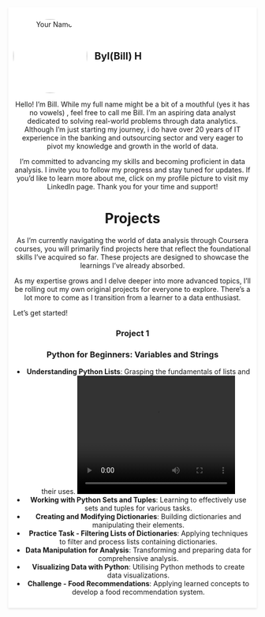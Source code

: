 <!DOCTYPE html>
<html lang="en">
<head>
  <meta charset="UTF-8">
  <meta name="viewport" content="width=device-width, initial-scale=1.0">
  <title>My GitHub Pages Site</title>
  <link rel="stylesheet" href="styles.css"> <!-- If using an external stylesheet -->
  <style>
    /* Inline styles if not using an external stylesheet */
    header {
      position: -webkit-sticky; /* For Safari */
      position: sticky;
      top: 0;
      z-index: 1000;
      background-color: #fff; /* Ensure background is solid */
      padding: 10px;
      box-shadow: 0 2px 4px rgba(0,0,0,0.1); /* Optional shadow for visibility */
    }
    p {
      display: flex;
      align-items: center;
    }
    img {
      border-radius: 50%;
      width: 150px;
      height: 150px;
      object-fit: cover;
      margin-right: 15px;
    }
    span {
      font-size: 20px;
      font-weight: bold;
    }
  </style>
</head>
<body>
  <header>
    <p>
      <a href="https://www.linkedin.com/in/byl-bill-h-029876323/" target="_blank" rel="noopener noreferrer">
        <img src="https://github.com/BylH/Portfolio/blob/main/IMG_5781.jpg?raw=true" alt="Your Name">
      </a>
      <span>Byl(Bill) H</span>
    </p>

Hello! I’m Bill. While my full name might be a bit of a mouthful (yes it has no vowels) , feel free to call me Bill. I’m an aspiring data analyst dedicated to solving real-world problems through data analytics. Although I’m just starting my journey, i do have over 20 years of IT experience in the banking and outsourcing sector and very eager to pivot my knowledge and growth in the world of data.

I’m committed to advancing my skills and becoming proficient in data analysis. I invite you to follow my progress and stay tuned for updates. If you’d like to learn more about me, click on my profile picture to visit my LinkedIn page. Thank you for your time and support!

# Projects
As I’m currently navigating the world of data analysis through Coursera courses, you will primarily find projects here that reflect the foundational skills I’ve acquired so far. These projects are designed to showcase the learnings I’ve already absorbed.

As my expertise grows and I delve deeper into more advanced topics, I’ll be rolling out my own original projects for everyone to explore. There’s a lot more to come as I transition from a learner to a data enthusiast.

Let’s get started!


### Project 1 
### Python for Beginners: Variables and Strings

- **Understanding Python Lists**: Grasping the fundamentals of lists and their uses.
  <video width="320" height="240" controls>
        <source src="https://github.com/BylHitchen/Portfolio/blob/main/Lists.mp4" type="video/mp4">
        Your browser does not support the video tag.
- **Working with Python Sets and Tuples**: Learning to effectively use sets and tuples for various tasks.
- **Creating and Modifying Dictionaries**: Building dictionaries and manipulating their elements.
- **Practice Task - Filtering Lists of Dictionaries**: Applying techniques to filter and process lists containing dictionaries.
- **Data Manipulation for Analysis**: Transforming and preparing data for comprehensive analysis.
- **Visualizing Data with Python**: Utilising Python methods to create data visualizations.
- **Challenge - Food Recommendations**: Applying learned concepts to develop a food recommendation system.






